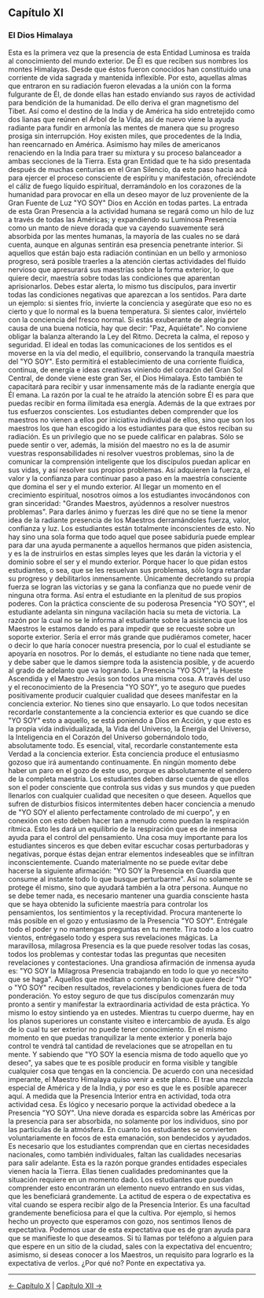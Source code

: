 ## Capítulo XI
### El Dios Himalaya

Esta es la primera vez que la presencia de esta Entidad Luminosa es traída al conocimiento del mundo exterior. De Él es que reciben sus nombres los montes Himalayas. Desde que éstos fueron conocidos han constituido una corriente de vida sagrada y mantenida inflexible. Por esto, aquellas almas que entraron en su radiación fueron elevadas a la unión con la forma fulgurante de Él, de donde ellas han estado enviando sus rayos de actividad para bendición de la humanidad. De ello deriva el gran magnetismo del Tibet.
Así como el destino de la India y de América ha sido entretejido como dos lianas que reúnen el Árbol de la Vida, así de nuevo viene la ayuda radiante para fundir en armonía las mentes de manera que su progreso prosiga sin interrupción.
Hoy existen miles, que procedentes de la India, han reencarnado en América. Asimismo hay miles de americanos renaciendo en la India para traer su mixtura y su proceso balanceador a ambas secciones de la Tierra.
Esta gran Entidad que te ha sido presentada después de muchas centurias en el Gran Silencio, da este paso hacia acá para ejercer el proceso consciente de espíritu y manifestación, ofreciéndote el cáliz de fuego líquido espiritual, derramándolo en los corazones de la humanidad para provocar en ella un deseo mayor de luz proveniente de la Gran Fuente de Luz "YO SOY" Dios en Acción en todas partes.
La entrada de esta Gran Presencia a la actividad humana se regará como un hilo de luz a través de todas las Américas; y expandiendo su Luminosa Presencia como un manto de nieve dorada que va cayendo suavemente será absorbida por las mentes humanas, la mayoría de las cuales no se dará cuenta, aunque en algunas sentirán esa presencia penetrante interior.
Si aquellos que están bajo esta radiación continúan en un bello y armonioso progreso, será posible traerles a la atención ciertas actividades del fluido nervioso que apresurará sus maestrías sobre la forma exterior, lo que quiere decir, maestría sobre todas las condiciones que aparentan aprisionarlos.
Debes estar alerta, lo mismo tus discípulos, para invertir todas las condiciones negativas que aparezcan a los sentidos. Para darte un ejemplo: si sientes frío, invierte la conciencia y asegúrate que eso no es cierto y que lo normal es la buena temperatura. Si sientes calor, inviértelo con la conciencia del fresco normal. Si estás exuberante de alegría por causa de una buena noticia, hay que decir: "Paz, Aquiétate". No conviene obligar la balanza alterando la Ley del Ritmo. Decreta la calma, el reposo y seguridad. El ideal en todas las comunicaciones de los sentidos es el moverse en la vía del medio, el equilibrio, conservando la tranquila maestría del "YO SOY". Esto permitirá el establecimiento de una corriente fluídica, continua, de energía e ideas creativas viniendo del corazón del Gran Sol Central, de donde viene este gran Ser, el Dios Himalaya. Esto también te capacitará para recibir y usar inmensamente más de la radiante energía que Él emana. La razón por la cual te he atraído la atención sobre Él es para que puedas recibir en forma ilimitada esa energía. Además de la que extraes por tus esfuerzos conscientes.
Los estudiantes deben comprender que los maestros no vienen a ellos por iniciativa individual de ellos, sino que son los maestros los que han escogido a los estudiantes para que éstos reciban su radiación. Es un privilegio que no se puede calificar en palabras. Sólo se puede sentir o ver, además, la misión del maestro no es la de asumir vuestras responsabilidades ni resolver vuestros problemas, sino la de comunicar la comprensión inteligente que los discípulos puedan aplicar en sus vidas, y así resolver sus propios problemas. Así adquieren la fuerza, el valor y la confianza para continuar paso a paso en la maestría consciente que domina el ser y el mundo exterior.
Al llegar un momento en el crecimiento espiritual, nosotros oímos a los estudiantes invocándonos con gran sinceridad: "Grandes Maestros, ayúdennos a resolver nuestros problemas". Para darles ánimo y fuerzas les diré que no se tiene la menor idea de la radiante presencia de los Maestros derramándoles fuerza, valor, confianza y luz. Los estudiantes están totalmente inconscientes de esto. No hay sino una sola forma que todo aquel que posee sabiduría puede emplear para dar una ayuda permanente a aquellos hermanos que piden asistencia, y es la de instruirlos en estas simples leyes que les darán la victoria y el dominio sobre el ser y el mundo exterior. Porque hacer lo que pidan estos estudiantes, o sea, que se les resuelvan sus problemas, sólo logra retardar su progreso y debilitarlos inmensamente. Únicamente decretando su propia fuerza se logran las victorias y se gana la confianza que no puede venir de ninguna otra forma. Así entra el estudiante en la plenitud de sus propios poderes. Con la práctica consciente de su poderosa Presencia "YO SOY", el estudiante adelanta sin ninguna vacilación hacia su meta de victoria.
La razón por la cual no se le informa al estudiante sobre la asistencia que los Maestros le estamos dando es para impedir que se recueste sobre un soporte exterior. Sería el error más grande que pudiéramos cometer, hacer o decir lo que haría conocer nuestra presencia, por lo cual el estudiante se apoyaría en nosotros. Por lo demás, el estudiante no tiene nada que temer, y debe saber que le damos siempre toda la asistencia posible, y de acuerdo al grado de adelanto que va logrando. 
La Presencia "YO SOY", la Hueste Ascendida y el Maestro Jesús son todos una misma cosa. A través del uso y el reconocimiento de la Presencia "YO SOY", yo te aseguro que puedes positivamente producir cualquier cualidad que desees manifestar en la conciencia exterior. No tienes sino que ensayarlo.
Lo que todos necesitan recordarle constantemente a la conciencia exterior es que cuando se dice "YO SOY" esto a aquello, se está poniendo a Dios en Acción, y que esto es la propia vida individualizada, la Vida del Universo, la Energía del Universo, la Inteligencia en el Corazón del Universo gobernándolo todo, absolutamente todo. Es esencial, vital, recordarle constantemente esta Verdad a la conciencia exterior. Esta conciencia produce el entusiasmo gozoso que irá aumentando continuamente. En ningún momento debe haber un paro en el gozo de este uso, porque es absolutamente el sendero de la completa maestría.
Los estudiantes deben darse cuenta de que ellos son el poder consciente que controla sus vidas y sus mundos y que pueden llenarlos con cualquier cualidad que necesiten o que deseen.
Aquellos que sufren de disturbios físicos intermitentes deben hacer conciencia a menudo de "YO SOY el aliento perfectamente controlado de mi cuerpo", y en conexión con esto deben hacer tan a menudo como puedan la respiración rítmica. Esto les dará un equilibrio de la respiración que es de inmensa ayuda para el control del pensamiento.
Una cosa muy importante para los estudiantes sinceros es que deben evitar escuchar cosas perturbadoras y negativas, porque éstas dejan entrar elementos indeseables que se infiltran inconscientemente. Cuando materialmente no se puede evitar debe hacerse la siguiente afirmación: "YO SOY la Presencia en Guardia que consume al instante todo lo que busque perturbarme". Así no solamente se protege él mismo, sino que ayudará también a la otra persona. Aunque no se debe temer nada, es necesario mantener una guardia consciente hasta que se haya obtenido la suficiente maestría para controlar los pensamientos, los sentimientos y la receptividad.
Procura mantenerte lo más posible en el gozo y entusiasmo de la Presencia "YO SOY". Entrégale todo el poder y no mantengas preguntas en tu mente. Tira todo a los cuatro vientos, entrégaselo todo y espera sus revelaciones mágicas. La maravillosa, milagrosa Presencia es la que puede resolver todas las cosas, todos los problemas y contestar todas las preguntas que necesiten revelaciones y contestaciones. Una grandiosa afirmación de inmensa ayuda es: "YO SOY la Milagrosa Presencia trabajando en todo lo que yo necesito que se haga".
Aquellos que meditan o contemplan lo que quiere decir "YO" o "YO SOY" reciben resultados, revelaciones y bendiciones fuera de toda ponderación. Yo estoy seguro de que tus discípulos comenzarán muy pronto a sentir y manifestar la extraordinaria actividad de esta práctica. Yo mismo lo estoy sintiendo ya en ustedes.
Mientras tu cuerpo duerme, hay en los planos superiores un constante visiteo e intercambio de ayuda. Es algo de lo cual tu ser exterior no puede tener conocimiento.
En el mismo momento en que puedas tranquilizar la mente exterior y ponerla bajo control te vendrá tal cantidad de revelaciones que se atropellan en tu mente. Y sabiendo que "YO SOY la esencia misma de todo aquello que yo deseo", ya sabes que te es posible producir en forma visible y tangible cualquier cosa que tengas en la conciencia.
De acuerdo con una necesidad imperante, el Maestro Himalaya quiso venir a este plano. El trae una mezcla especial de América y de la India, y por eso es que le es posible aparecer aquí. A medida que la Presencia Interior entra en actividad, toda otra actividad cesa. Es lógico y necesario porque la actividad obedece a la Presencia "YO SOY". Una nieve dorada es esparcida sobre las Américas por la presencia para ser absorbida, no solamente por los individuos, sino por las partículas de la atmósfera. En cuanto los estudiantes se convierten voluntariamente en focos de esta emanación, son bendecidos y ayudados.
Es necesario que los estudiantes comprendan que en ciertas necesidades nacionales, como también individuales, faltan las cualidades necesarias para salir adelante. Esta es la razón porque grandes entidades especiales vienen hacia la Tierra. Ellas tienen cualidades predominantes que la situación requiere en un momento dado. Los estudiantes que puedan comprender esto encontrarán un elemento nuevo entrando en sus vidas, que les beneficiará grandemente.
La actitud de espera o de expectativa es vital cuando se espera recibir algo de la Presencia Interior.
Es una facultad grandemente beneficiosa para el que la cultiva. Por ejemplo, si hemos hecho un proyecto que esperamos con gozo, nos sentimos llenos de expectativa. Podemos usar de esta expectativa que es de gran ayuda para que se manifieste lo que deseamos. Si tú llamas por teléfono a alguien para que espere en un sitio de la ciudad, sales con la expectativa del encuentro; asimismo, si deseas conocer a los Maestros, un requisito para lograrlo es la expectativa de verlos. ¿Por qué no? Ponte en expectativa ya.

---
[← Capítulo X](/Capitulos/10_capitulo_10.md) | [Capítulo XII →](/Capitulos/12_capitulo_12.md)